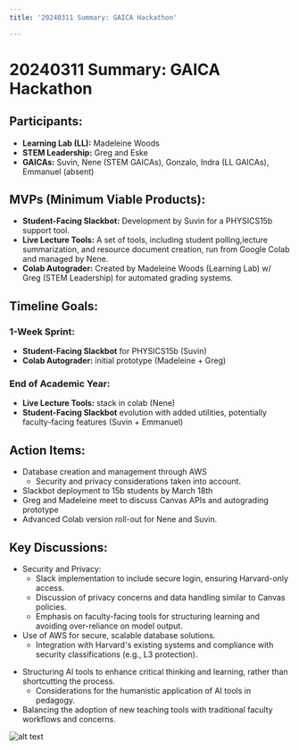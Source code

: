 ```yaml
---
title: '20240311 Summary: GAICA Hackathon'

---
```


# 20240311 Summary: GAICA Hackathon

## Participants:
- **Learning Lab (LL):** Madeleine Woods
- **STEM Leadership:** Greg and Eske
- **GAICAs:** Suvin, Nene (STEM GAICAs), Gonzalo, Indra (LL GAICAs), Emmanuel (absent)

## MVPs (Minimum Viable Products):
- **Student-Facing Slackbot:** Development by Suvin for a PHYSICS15b support tool.
- **Live Lecture Tools:** A set of tools, including student polling,lecture summarization, and resource document creation, run from Google Colab and managed by Nene.
- **Colab Autograder:** Created by Madeleine Woods (Learning Lab) w/ Greg (STEM Leadership) for automated grading systems.

## Timeline Goals:
### 1-Week Sprint:
- **Student-Facing Slackbot** for PHYSICS15b (Suvin)
- **Colab Autograder:** initial prototype (Madeleine + Greg)

### End of Academic Year:
- **Live Lecture Tools:** stack in colab (Nene)
- **Student-Facing Slackbot** evolution with added utilities, potentially faculty-facing features (Suvin + Emmanuel)

## Action Items:

- Database creation and management through AWS
    - Security and privacy considerations taken into account.
- Slackbot deployment to 15b students by March 18th
- Greg and Madeleine meet to discuss Canvas APIs and autograding prototype
- Advanced Colab version roll-out for Nene and Suvin.

## Key Discussions:

* Security and Privacy:
    - Slack implementation to include secure login, ensuring Harvard-only access.
    - Discussion of privacy concerns and data handling similar to Canvas policies.
    - Emphasis on faculty-facing tools for structuring learning and avoiding over-reliance on model output.
* Use of AWS for secure, scalable database solutions.
    - Integration with Harvard's existing systems and compliance with security classifications (e.g., L3 protection).
- Structuring AI tools to enhance critical thinking and learning, rather than shortcutting the process.
    - Considerations for the humanistic application of AI tools in pedagogy.
- Balancing the adoption of new teaching tools with traditional faculty workflows and concerns.

![alt text](https://files.slack.com/files-pri/T0HTW3H0V-F06NRR0FMSB/img_4586.jpg?pub_secret=8b6fa41899)

